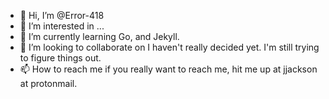 - 👋 Hi, I’m @Error-418
- 👀 I’m interested in ...
- 🌱 I’m currently learning Go, and Jekyll.
- 💞️ I’m looking to collaborate on I haven't really decided yet. I'm still trying to figure things out.
- 📫 How to reach me if you really want to reach me, hit me up at jjackson at protonmail.

<!---
Error-418/Error-418 is a ✨ special ✨ repository because its `README.md` (this file) appears on your GitHub profile.
You can click the Preview link to take a look at your changes.
--->
